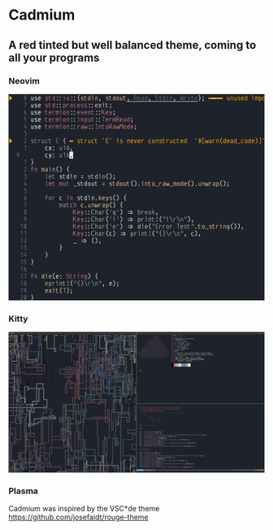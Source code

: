 # Cadmium

## A red tinted but well balanced theme, coming to all your programs

### Neovim

![image](Neovim/Screenshot_20240521_172839.png)

### Kitty

![image](Kitty/Screenshot_20240522_144733.png)

### Plasma

Cadmium was inspired by the VSC*de theme https://github.com/josefaidt/rouge-theme
